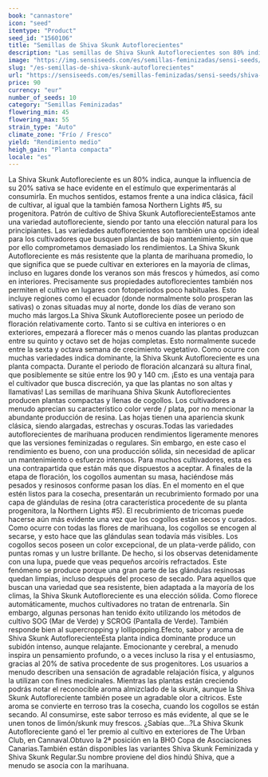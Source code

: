 ```yaml
---
book: "cannastore"
icon: "seed"
itemtype: "Product"
seed_id: "1560106"
title: "Semillas de Shiva Skunk Autoflorecientes"
description: "Las semillas de Shiva Skunk Autoflorecientes son 80% indica-20% sativa y producen un subidón intenso, cerebral. Son compactas, robustas, de fácil cultivo."
image: "https://img.sensiseeds.com/es/semillas-feminizadas/sensi-seeds/shiva-skunk-automatic-image.png"
slug: "/es-semillas-de-shiva-skunk-autoflorecientes"
url: "https://sensiseeds.com/es/semillas-feminizadas/sensi-seeds/shiva-skunk-automatic?a_aid=cannastore"
price: 90
currency: "eur"
number_of_seeds: 10
category: "Semillas Feminizadas"
flowering_min: 45
flowering_max: 55
strain_type: "Auto"
climate_zone: "Frío / Fresco"
yield: "Rendimiento medio"
heigh_gain: "Planta compacta"
locale: "es"
---
```

La Shiva Skunk Autofloreciente es un 80% indica, aunque la influencia de su 20% sativa se hace evidente en el estímulo que experimentarás al consumirla. En muchos sentidos, estamos frente a una indica clásica, fácil de cultivar, al igual que la también famosa Northern Lights #5, su progenitora. Patrón de cultivo de Shiva Skunk AutoflorecienteEstamos ante una variedad autofloreciente, siendo por tanto una elección natural para los principiantes. Las variedades autoflorecientes son también una opción ideal para los cultivadores que busquen plantas de bajo mantenimiento, sin que por ello comprometamos demasiado los rendimientos. La Shiva Skunk Autofloreciente es más resistente que la planta de marihuana promedio, lo que significa que se puede cultivar en exteriores en la mayoría de climas, incluso en lugares donde los veranos son más frescos y húmedos, así como en interiores. Precisamente sus propiedades autoflorecientes también nos permiten el cultivo en lugares con fotoperiodos poco habituales. Esto incluye regiones como el ecuador (donde normalmente solo prosperan las sativas) o zonas situadas muy al norte, donde los días de verano son mucho más largos.La Shiva Skunk Autofloreciente posee un periodo de floración relativamente corto. Tanto si se cultiva en interiores o en exteriores, empezará a florecer más o menos cuando las plantas produzcan entre su quinto y octavo set de hojas completas. Esto normalmente sucede entre la sexta y octava semana de crecimiento vegetativo. Como ocurre con muchas variedades indica dominante, la Shiva Skunk Autofloreciente es una planta compacta. Durante el periodo de floración alcanzará su altura final, que posiblemente se sitúe entre los 90 y 140 cm. ¡Esto es una ventaja para el cultivador que busca discreción, ya que las plantas no son altas y llamativas! Las semillas de marihuana Shiva Skunk Autoflorecientes producen plantas compactas y llenas de cogollos. Los cultivadores a menudo aprecian su característico color verde / plata, por no mencionar la abundante producción de resina. Las hojas tienen una apariencia skunk clásica, siendo alargadas, estrechas y oscuras.Todas las variedades autoflorecientes de marihuana producen rendimientos ligeramente menores que las versiones feminizadas o regulares. Sin embargo, en este caso el rendimiento es bueno, con una producción sólida, sin necesidad de aplicar un mantenimiento o esfuerzo intensos. Para muchos cultivadores, esta es una contrapartida que están más que dispuestos a aceptar. A finales de la etapa de floración, los cogollos aumentan su masa, haciéndose más pesados y resinosos conforme pasan los días. En el momento en el que estén listos para la cosecha, presentarán un recubrimiento formado por una capa de glándulas de resina (otra característica procedente de su planta progenitora, la Northern Lights #5). El recubrimiento de tricomas puede hacerse aún más evidente una vez que los cogollos están secos y curados. Como ocurre con todas las flores de marihuana, los cogollos se encogen al secarse, y esto hace que las glándulas sean todavía más visibles. Los cogollos secos poseen un color excepcional, de un plata-verde pálido, con puntas romas y un lustre brillante. De hecho, si los observas detenidamente con una lupa, puede que veas pequeños arcoíris refractados. Este fenómeno se produce porque una gran parte de las glándulas resinosas quedan limpias, incluso después del proceso de secado. Para aquellos que buscan una variedad que sea resistente, bien adaptada a la mayoría de los climas, la Shiva Skunk Autofloreciente es una elección sólida. Como florece automáticamente, muchos cultivadores no tratan de entrenarla. Sin embargo, algunas personas han tenido éxito utilizando los métodos de cultivo SOG (Mar de Verde) y SCROG (Pantalla de Verde). También responde bien al supercropping y lollipopping.Efecto, sabor y aroma de Shiva Skunk AutoflorecienteEsta planta indica dominante produce un subidón intenso, aunque relajante. Emocionante y cerebral, a menudo inspira un pensamiento profundo, o a veces incluso la risa y el entusiasmo, gracias al 20% de sativa procedente de sus progenitores. Los usuarios a menudo describen una sensación de agradable relajación física, y algunos la utilizan con fines medicinales. Mientras las plantas están creciendo podrás notar el reconocible aroma almizclado de la skunk, aunque la Shiva Skunk Autofloreciente también posee un agradable olor a cítricos. Este aroma se convierte en terroso tras la cosecha, cuando los cogollos se están secando. Al consumirse, este sabor terroso es más evidente, al que se le unen tonos de limón/skunk muy frescos. ¿Sabías que…?La Shiva Skunk Autofloreciente ganó el 1er premio al cultivo en exteriores de The Urban Club, en Cannaval.Obtuvo la 2ª posición en la BHO Copa de Asociaciones Canarias.También están disponibles las variantes Shiva Skunk Feminizada y Shiva Skunk Regular.Su nombre proviene del dios hindú Shiva, que a menudo se asocia con la marihuana.

